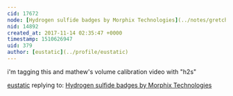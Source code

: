 ```yaml
---
cid: 17672
node: [Hydrogen sulfide badges by Morphix Technologies](../notes/gretchengehrke/09-13-2017/hydrogen-sulfide-badges-by-morphix-technologies)
nid: 14892
created_at: 2017-11-14 02:35:47 +0000
timestamp: 1510626947
uid: 379
author: [eustatic](../profile/eustatic)
---
```


i'm tagging this and mathew's volume calibration video with "h2s"

[eustatic](../profile/eustatic) replying to: [Hydrogen sulfide badges by Morphix Technologies](../notes/gretchengehrke/09-13-2017/hydrogen-sulfide-badges-by-morphix-technologies)

